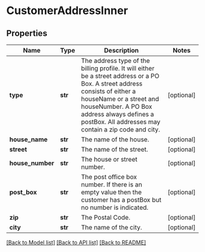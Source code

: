 # CustomerAddressInner

## Properties
Name | Type | Description | Notes
------------ | ------------- | ------------- | -------------
**type** | **str** | The address type of the billing profile. It will either be a street address or a PO Box. A street address consists of either a houseName or a street and houseNumber. A PO Box address always defines a postBox. All addresses may contain a zip code and city. | [optional] 
**house_name** | **str** | The name of the house. | [optional] 
**street** | **str** | The name of the street. | [optional] 
**house_number** | **str** | The house or street number. | [optional] 
**post_box** | **str** | The post office box number. If there is an empty value then the customer has a postBox but no number is indicated. | [optional] 
**zip** | **str** | The Postal Code. | [optional] 
**city** | **str** | The name of the city. | [optional] 

[[Back to Model list]](../README.md#documentation-for-models) [[Back to API list]](../README.md#documentation-for-api-endpoints) [[Back to README]](../README.md)


